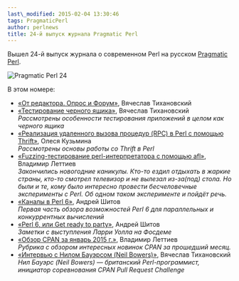 ```yaml
---
last\_modified: 2015-02-04 13:30:46
tags: PragmaticPerl
author: perlnews
title: 24-й выпуск журнала Pragmatic Perl
---
```


Вышел 24-й выпуск журнала о современном Perl на русском [Pragmatic Perl](http://pragmaticperl.com).

![Pragmatic Perl 24](/i/2015-02-04-pp24.png)

В этом номере:

- [«От редактора. Опрос и Форум»](http://pragmaticperl.com/a/1943a7a7), Вячеслав Тихановский
- [«Тестирование черного ящика»](http://pragmaticperl.com/a/714c6571), Вячеслав Тихановский<br>
  _Рассмотрены особенности тестирования приложений в целом как черного ящика_
- [«Реализация удаленного вызова процедур (RPC) в Perl с помощью Thrift»](http://pragmaticperl.com/a/67d2e8e0), Олеся Кузьмина<br>_Рассмотрены основы работы со Thrift в Perl_
- [«Fuzzing-тестирование perl-интерпретатора с помощью afl»](http://pragmaticperl.com/a/a96a82dd), Владимир Леттиев<br>
  _Закончились новогодние каникулы. Кто-то ездил отдыхать в жаркие страны, кто-то
  смотрел телевизор и не вылезал из-за(под) стола. Но были и те, кому было
  интересно провести бесчеловечные эксперименты с Perl. Об одном таком
  эксперименте и пойдёт речь._
- [«Каналы в Perl 6»](http://pragmaticperl.com/a/099cda34), Андрей Шитов<br>
  _Первая часть обзора возможностей Perl 6 для параллельных и конкуррентных вычислений_
- [«Perl 6, или Get ready to party»](http://pragmaticperl.com/a/22a4331e), Андрей Шитов<br>
  _Заметки с выступления Ларри Уолла на Фосдеме_
- [«Обзор CPAN за январь 2015 г.»](http://pragmaticperl.com/a/929564f0), Владимир Леттиев<br>
  _Рубрика с обзором интересных новинок CPAN за прошедший месяц._
- [«Интервью с Нилом Бауэрсом (Neil Bowers)»](http://pragmaticperl.com/a/f3253fe7), Вячеслав Тихановский<br>
  _Нил Бауэрс (Neil Bowers) — британский Perl-программист, инициатор
  соревнования CPAN Pull Request Challenge_
